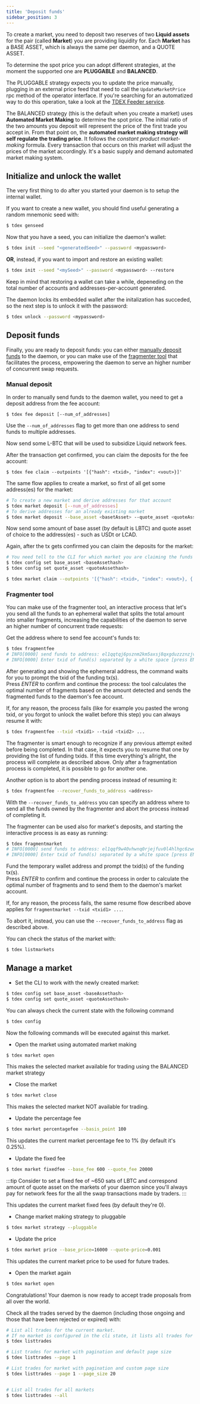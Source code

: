 ```yaml
---
title: 'Deposit funds'
sidebar_position: 3
---
```


To create a market, you need to deposit two reserves of two **Liquid assets** for the pair (called **Market**) you are providing liquidity for. Each **Market** has a BASE ASSET, which is always the same per daemon, and a QUOTE ASSET.

To determine the spot price you can adopt different strategies, at the moment the supported one are **PLUGGABLE** and **BALANCED**.

The PLUGGABLE strategy expects you to update the price manually, plugging in an external price feed that need to call the `UpdateMarketPrice` rpc method of the operator interface. If you're searching for an automatized way to do this operation, take a look at the [TDEX Feeder service](../feeder/overview.md).

The BALANCED strategy (this is the default when you create a market) uses **Automated Market Making** to determine the spot price. The initial ratio of the two amounts you deposit will represent the price of the first trade you accept in.
From that point on, the **automated market making strategy will self regulate the trading price**. It follows the *constant product market-making* formula. Every transaction that occurs on this market will adjust the prices of the market accordingly. It's a basic supply and demand automated market making system.

## Initialize and unlock the wallet

The very first thing to do after you started your daemon is to setup the internal wallet.  

If you want to create a new wallet, you should find useful generating a random mnemonic seed with:

```bash
$ tdex genseed
```

Now that you have a seed, you can initialize the daemon's wallet:

```bash
$ tdex init --seed "<generatedSeed>" --password <mypassword>
```

**OR**, instead, if you want to import and restore an existing wallet:

```bash
$ tdex init --seed "<mySeed>" --password <mypassword> --restore
```

Keep in mind that restoring a wallet can take a while, depeneding on the total number of accounts and addresses-per-account generated.

The daemon locks its embedded wallet after the initalization has succeded, so the next step is to unlock it with the password:

```bash
$ tdex unlock --password <mypassword>
```

## Deposit funds

Finally, you are ready to deposit funds: you can either [manually deposit funds](#manual-deposit) to the daemon, or you can make use of the [fragmenter tool](#fragmenter-tool) that facilitates the process, empowering the daemon to serve an higher number of concurrent swap requests. 

### Manual deposit

In order to manually send funds to the daemon wallet, you need to get a deposit address from the fee account:

```
$ tdex fee deposit [--num_of_addresses]
```

Use the `--num_of_addresses` flag to get more than one address to send funds to multiple addresses.

Now send some L-BTC that will be used to subsidize Liquid network fees.

After the transaction get confirmed, you can claim the deposits for the fee account:

```
$ tdex fee claim --outpoints '[{"hash": <txid>, "index": <vout>}]'
```

The same flow applies to create a market, so first of all get some address(es) for the market:

```bash
# To create a new market and derive addresses for that account
$ tdex market deposit [--num_of_addresses]
# To derive addresses for an already existing market
$ tdex market deposit --base_asset <basetAsset> --quote_asset <quoteAssethash> [--num_of_addresses]
```

Now send some amount of base asset (by default is LBTC) and quote asset of choice to the address(es) - such as USDt or LCAD.

Again, after the tx gets confirmed you can claim the deposits for the market:

```bash
# You need tell to the CLI for which market you are claiming the funds to
$ tdex config set base_asset <baseAssethash>
$ tdex config set quote_asset <quoteAssethash>

$ tdex market claim --outpoints '[{"hash": <txid>, "index": <vout>}, {...}]'
```

### Fragmenter tool

You can make use of the fragmenter tool, an interactive process that let's you send all the funds to an ephemeral wallet that splits the total amount into smaller fragments, increasing the capabilities of the daemon to serve an higher number of concurrent trade requests:

Get the address where to send fee account's funds to:

```bash
$ tdex fragmentfee
# INFO[0000] send funds to address: el1qqtqj6psznm2km5axsj8qxgduzzznzjvmxfs3qh7h83hsp72hp0s5hzzwlzv92cgr44qtl4krrykddyv6xtcmvpusqraynmn0k
# INFO[0000] Enter txid of fund(s) separated by a white space [press ENTER to skip or confirm]:
```

After generating and showing the ephemeral address, the command waits for you to prompt the txid of the funding tx(s).  
Press _ENTER_ to confirm and continue the process: the tool calculates the optimal number of fragments based on the amount detected and sends the fragmented funds to the daemon's fee account.

If, for any reason, the process fails (like for example you pasted the wrong txid, or you forgot to unlock the wallet before this step) you can always resume it with:

```bash
$ tdex fragmentfee --txid <txid1> --txid <txid2> ...
```

The fragmenter is smart enough to recognize if any previous attempt exited before being completed. In that case, it expects you to resume that one by providing the list of funding txids. If this time everything's allright, the process will complete as described above. Only after a fragmentation process is completed, it is possible to go for another one.

Another option is to abort the pending process instead of resuming it:

```bash
$ tdex fragmentfee --recover_funds_to_address <address>
```

With the `--recover_funds_to_address` you can specify an address where to send all the funds owned by the fragmenter and abort the process instead of completing it.

The fragmenter can be used also for market's deposits, and starting the interactive process is as easy as running:

```bash
$ tdex fragmentmarket
# INFO[0000] send funds to address: el1qqf9w40vhwnq0rjejfuv0l4hlhgc6zwdacftra5yd3rakl8s3y0pn3078ul8jh5dhfg7rpceu2xt8wyx92wz9swqsm2p6fcjvq
# INFO[0000] Enter txid of fund(s) separated by a white space [press ENTER to skip or confirm]:
```

Fund the temporary wallet address and prompt the txid(s) of the funding tx(s).  
Press _ENTER_ to confirm and continue the process in order to calculate the optimal number of fragments and to send them to the daemon's market account.

If, for any reason, the process fails, the same resume flow described above applies for `fragmentmarket --txid <txid1> ...`.

To abort it, instead, you can use the `--recover_funds_to_address`  flag as described above.

You can check the status of the market with:

```bash
$ tdex listmarkets
```

## Manage a market

* Set the CLI to work with the newly created market:

```bash
$ tdex config set base_asset <baseAssethash>
$ tdex config set quote_asset <quoteAssethash>
```

You can always check the current state with the following command

```bash
$ tdex config
```

Now the following commands will be executed against this market.

* Open the market using automated market making

```bash
$ tdex market open
```
This makes the selected market available for trading using the BALANCED market strategy

* Close the market

```bash
$ tdex market close
```

This makes the selected market NOT available for trading.

* Update the percentage fee

```bash
$ tdex market percentagefee --basis_point 100
```

This updates the current market percentage fee to 1% (by default it's 0.25%).

* Update the fixed fee

```bash
$ tdex market fixedfee --base_fee 600 --quote_fee 20000
```

:::tip
Consider to set a fixed fee of ~650 sats of LBTC and correspond amount of quote asset on the markets of your daemon since you'll always pay for network fees for the all the swap transactions made by traders.
:::

This updates the current market fixed fees (by default they're 0).

* Change market making strategy to pluggable

```bash
$ tdex market strategy --pluggable
```

* Update the price

```bash
$ tdex market price --base_price=16000 --quote-price=0.001
```
This updates the current market price to be used for future trades.

* Open the market again

```bash
$ tdex market open
```

Congratulations! Your daemon is now ready to accept trade proposals from all over the world.

Check all the trades served by the daemon (including those ongoing and those that have been rejected or expired) with:

```bash
# List all trades for the current market.
# If no market is configured in the cli state, it lists all trades for all markets
$ tdex listtrades

# List trades for market with pagination and default page size
$ tdex listtrades --page 1

# List trades for market with pagination and custom page size
$ tdex listtrades --page 1 --page_size 20


# List all trades for all markets
$ tdex listtrades --all
```